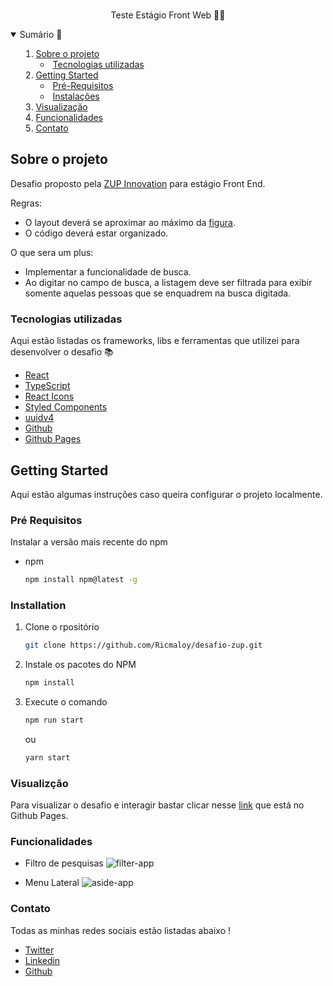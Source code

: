 <br/>
<p align="center"> Teste Estágio Front Web 👨‍💻 </p>

<details open="open"> 
    <summary>Sumário 📑<sumary>
    <ol>
    <li>
      <a href="#sobre-o-projeto">Sobre o projeto</a>
      <ul>
        <li><a href="#tecnologias-utilizadas">Tecnologias utilizadas</a></li>
      </ul>
    </li>
    <li>
      <a href="#getting-started">Getting Started</a>
      <ul>
        <li><a href="#pré-requisitos">Pré-Requisitos</a></li>
        <li><a href="#instalações">Instalações</a></li>
      </ul>
    </li>
    <li><a href="#visualização">Visualização</a></li>
    <li><a href="#funcionalidades">Funcionalidades</a></li>
    <li><a href="#Contato">Contato</a></li>
    </ol>
</details>

## Sobre o projeto

Desafio proposto pela [ZUP Innovation](https://www.zup.com.br/) para estágio Front End.

Regras:
 * O layout deverá se aproximar ao máximo da [figura](./midia/TesteEstágioFrontWeb.pdf).
 * O código deverá estar organizado.

O que sera um plus: 
 * Implementar a funcionalidade de busca.
  * Ao digitar no campo de busca, a listagem deve ser filtrada para exibir somente
    aquelas pessoas que se enquadrem na busca digitada.

### Tecnologias utilizadas

Aqui estão listadas os frameworks, libs e ferramentas que utilizei para desenvolver o desafio 📚
* [React](https://pt-br.reactjs.org/)
* [TypeScript](https://www.typescriptlang.org/)
* [React Icons](https://react-icons.github.io/react-icons/)
* [Styled Components](https://styled-components.com/)
* [uuidv4](https://www.npmjs.com/package/uuidv4)
* [Github](https://docs.github.com/pt)
* [Github Pages](https://docs.github.com/pt/github/working-with-github-pages/creating-a-github-pages-site)

## Getting Started

Aqui estão algumas instruções caso queira configurar o projeto localmente.

### Pré Requisitos

Instalar a versão mais recente do npm
* npm
  ```sh
  npm install npm@latest -g
  ```

### Installation

1. Clone o rpositório
   ```sh
   git clone https://github.com/Ricmaloy/desafio-zup.git
   ```
2. Instale os pacotes do NPM
   ```sh
   npm install
   ```
3. Execute o comando
   ```sh
   npm run start
   ```
   ou
   
   ```sh
   yarn start
   ```

### Visualizção

Para visualizar o desafio e interagir bastar clicar nesse [link](https://ricmaloy.github.io/desafio-zup/) que está no Github Pages.

### Funcionalidades   

* Filtro de pesquisas
  ![filter-app](https://i.imgur.com/2uoDxsP.gif)
  <br/>
    
* Menu Lateral 
  ![aside-app](https://i.imgur.com/btGya39.gif)
  <br/>


### Contato   

Todas as minhas redes sociais estão listadas abaixo !

* [Twitter](https://twitter.com/Ricardo_Zamboni)
* [Linkedin](https://www.linkedin.com/in/ricardo-zamboni-3906471b3/)
* [Github](https://github.com/Ricmaloy)
